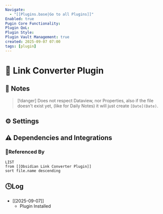 ```yaml
---
Navigate:
  - "[[Plugins.base|Go to all Plugins]]"
Enabled: true
Pugin Core Functionality:
Plugin QoL:
Plugin Style:
Plugin Vault Management: true
created: 2025-09-07 07:00
tags: [plugin]
---
```

# 🔌 Link Converter Plugin

## 📝 Notes

> [!danger]
> Does not respect Dataview, nor Properties, also if the file doesn't exist yet, (like for Daily Notes) it will just create `[Date](Date)`.

## ⚙️ Settings

## ⚠️ Dependencies and Integrations

### 🔗Referenced By

```dataview
LIST
from [[Obsidian Link Converter Plugin]]
sort file.name descending
```

## 🕒Log

- [[2025-09-07]]
	- Plugin Installed
